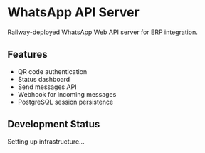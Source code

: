 # WhatsApp API Server

Railway-deployed WhatsApp Web API server for ERP integration.

## Features
- QR code authentication
- Status dashboard  
- Send messages API
- Webhook for incoming messages
- PostgreSQL session persistence

## Development Status
Setting up infrastructure...